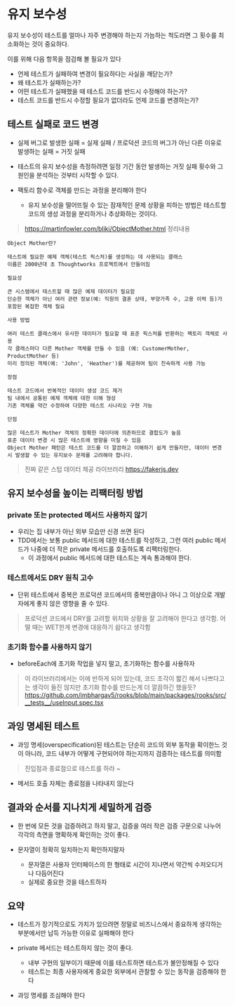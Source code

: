 # 유지 보수성

유지 보수성이 테스트를 얼마나 자주 변경해야 하는지 가늠하는 척도라면 그 횟수를 최소화하는 것이 중요하다.

이를 위해 다음 항목을 점검해 볼 필요가 있다
* 언제 테스트가 실패하여 변경이 필요하다는 사실을 깨닫는가?
* 왜 테스트가 실패하는가?
* 어떤 테스트가 실패했을 때 테스트 코드를 반드시 수정해야 하는가?
* 테스트 코드를 반드시 수정할 필요가 없더라도 언제 코드를 변경하는가?

## 테스트 실패로 코드 변경

* 실제 버그로 발생한 실패 = 실제 실패 / 프로덕션 코드의 버그가 아닌 다른 이유로 발생하는 실패 = 거짓 실패

* 테스트의 유지 보수성을 측정하려면 일정 기간 동안 발생하는 거짓 실패 횟수와 그 원인을 분석하는 것부터 시작할 수 있다.

* 팩토리 함수로 객체를 만드는 과정을 분리해야 한다
  + 유지 보수성을 떨어뜨릴 수 있는 잠재적인 문제 상황을 피하는 방법은 테스트할 코드의 생성 과정을 분리하거나 추상화하는 것이다.

> https://martinfowler.com/bliki/ObjectMother.html
> 정리내용

```
Object Mother란?

테스트에 필요한 예제 객체(테스트 픽스처)를 생성하는 데 사용되는 클래스
이름은 2000년대 초 Thoughtworks 프로젝트에서 만들어짐

필요성

큰 시스템에서 테스트할 때 많은 예제 데이터가 필요함
단순한 객체가 아닌 여러 관련 정보(예: 직원의 결혼 상태, 부양가족 수, 고용 이력 등)가 포함된 복잡한 객체 필요

사용 방법

여러 테스트 클래스에서 유사한 데이터가 필요할 때 표준 픽스처를 반환하는 팩토리 객체로 사용
각 클래스마다 다른 Mother 객체를 만들 수 있음 (예: CustomerMother, ProductMother 등)
미리 정의된 객체(예: 'John', 'Heather')를 제공하여 팀이 친숙하게 사용 가능

장점

테스트 코드에서 반복적인 데이터 생성 코드 제거
팀 내에서 공통된 예제 객체에 대한 이해 형성
기존 객체를 약간 수정하여 다양한 테스트 시나리오 구현 가능

단점

많은 테스트가 Mother 객체의 정확한 데이터에 의존하므로 결합도가 높음
표준 데이터 변경 시 많은 테스트에 영향을 미칠 수 있음
Object Mother 패턴은 테스트 코드를 더 깔끔하고 이해하기 쉽게 만들지만, 데이터 변경 시 발생할 수 있는 유지보수 문제를 고려해야 합니다.

```

> 진짜 같은 스텁 데이터 제공 라이브러리 https://fakerjs.dev

## 유지 보수성을 높이는 리팩터링 방법

### private 또는 protected 메서드 사용하지 않기

* 우리는 집 내부가 아닌 외부 모습만 신경 쓰면 된다
* TDD에서는 보통 public 메서드에 대한 테스트를 작성하고, 그런 여러 public 메서드가 나중에 더 작은 private 메서드를 호출하도록 리팩터링한다.
  + 이 과정에서 public 메서드에 대한 테스트는 계속 통과해야 한다.

### 테스트에서도 DRY 원칙 고수

* 단위 테스트에서 중복은 프로덕션 코드에서의 중복만큼이나 아니 그 이상으로 개발자에게 좋지 않은 영향을 줄 수 있다.

> 프로덕션 코드에서 DRY를 고려할 위치와 상황을 잘 고려해야 한다고 생각함. 어떨 때는 WET한게 변경에 대응하기 쉽다고 생각함

### 초기화 함수를 사용하지 않기

* beforeEach에 초기화 작업을 넣지 말고, 초기화하는 함수를 사용하자

> 이 라이브러리에서는 이에 반하게 되어 있는데, 코드 조각이 짧긴 해서 나쁘다고는 생각이 들진 않지만 초기화 함수를 만드는게 더 깔끔하긴 했을듯?
> https://github.com/imbhargav5/rooks/blob/main/packages/rooks/src/__tests__/useInput.spec.tsx

## 과잉 명세된 테스트

* 과잉 명세(overspecification)된 테스트는 단순히 코드의 외부 동작을 확이한느 것이 아니라, 코드 내부가 어떻게 구현되어야 하는지까지 검증하는 테스트를 의미함

> 진입점과 종료점으로 테스트를 하라 ~

* 메서드 호출 자체는 종료점을 나타내지 않는다

## 결과와 순서를 지나치게 세밀하게 검증

* 한 번에 모든 것을 검증하려고 하지 말고, 검증을 여러 작은 검증 구문으로 나누어 각각의 측면을 명확하게 확인하는 것이 좋다.

* 문자열이 정확히 일치하는지 확인하지말자
  + 문자열은 사용자 인터페이스의 한 형태로 시간이 지나면서 약간씩 수저오디거나 다듬어진다
  + 실제로 중요한 것을 테스트하자

## 요약

* 테스트가 장기적으로도 가치가 있으려면 정말로 비즈니스에서 중요하게 생각하는 부분에서만 납득 가능한 이유로 실패해야 한다

* private 메서드는 테스트하지 않는 것이 좋다. 
  + 내부 구현의 일부이기 때문에 이를 테스트하면 테스트가 불안정해질 수 있다
  + 테스트는 최종 사용자에게 중요한 외부에서 관찰할 수 있는 동작을 검증해야 한다

* 과잉 명세를 조심해야 한다
